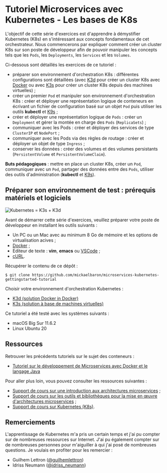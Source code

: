 # Tutoriel Microservices avec Kubernetes - Les bases de K8s

L'objectif de cette série d'exercices est d'apprendre à démystifier Kubernetes (K8s) en s'intéressant aux concepts fondamentaux de cet orchestrateur. Nous commencerons par expliquer comment créer un cluster K8s sur son poste de développeur afin de pouvoir manipuler les concepts tels que les `Pods`, les `Deployments`, les `Services` et les `Volumes`. 

Ci-dessous sont détaillés les exercices de ce tutoriel :

* préparer son environnement d'orchestration K8s : différentes configurations sont détaillées (avec [K3d](https://k3d.io/) pour créer un cluster K8s avec [Docker](https://www.docker.com/ "Docker") ou avec [K3s](https://k3s.io/) pour créer un cluster K8s depuis des machines virtuelles) ;
* créer un premier `Pod` et manipuler son environnement d'orchestration K8s : créer et déployer une représentation logique de conteneurs en écrivant un fichier de configuration basé sur un objet `Pod` puis utiliser les outils **kubectl** et [K9s](https://k9scli.io/) ;
* créer et déployer une représentation logique de `Pods` : créer un `Deployment` et gérer la montée en charge des `Pods` (`ReplicaSets`) ;
* communiquer avec les Pods : créer et déployer des services de type `ClusterIP` et `NodePort` ;
* communiquer avec les Pods via des règles de routage : créer et déployer un objet de type `Ingress` ;
* conserver les données : créer des volumes et des volumes persistants (`PersistentVolume` et `PersistentVolumeClaim`). 

**Buts pédagogiques** : mettre en place un cluster K8s, créer un `Pod`, communiquer avec un `Pod`, partager des données entre des `Pods`, utiliser des outils d'administration (**kubectl** et [K9s](https://k9scli.io/)).

## Préparer son environnement de test : prérequis matériels et logiciels

![Kubernetes = K3s + K3d](../images/k8s_k3s_k3d.png "Kubernetes déployée avec la distribution K3s et une solution DinD avec K3d")

Avant de démarrer cette série d'exercices, veuillez préparer votre poste de développeur en installant les outils suivants :

* Un PC ou un Mac avec au minimum 8 Go de mémoire et les options de virtualisation acives ;
* [Docker](https://www.docker.com/ "Docker") ;
* Editeur de texte : **vim**, **emacs** ou [VSCode](https://code.visualstudio.com/) ;
* [cURL](https://curl.haxx.se "cURL").

Récupérer le contenu de ce dépôt :

```
$ git clone https://github.com/mickaelbaron/microservices-kubernetes-gettingstarted-tutorial
```

Choisir votre environnement d'orchestration Kubernetes :

* [K3d (solution Docker in Docker)](./exercice0-k3d)
* [K3s (solution à base de machines virtuelles)](./exercice0-k3s)

Ce tutoriel a été testé avec les systèmes suivants :

* macOS Big Sur 11.6.2
* Linux Ubuntu 20

## Ressources

Retrouver les précédents tutoriels sur le sujet des conteneurs :

* [Tutoriel sur le développement de Microservices avec Docker et le langage Java](https://github.com/mickaelbaron/microservices-docker-java-tutorial)

Pour aller plus loin, vous pouvez consulter les ressources suivantes :

* [Support de cours sur une introduction aux architectures microservices](https://mickael-baron.fr/soa/introduction-microservices "Support de cours sur une introduction aux architectures microservices") ;
* [Support de cours sur les outils et bibliothèques pour la mise en œuvre d'architectures microservices](https://mickael-baron.fr/soa/microservices-mise-en-oeuvre "Support de cours sur les outils et bibliothèques pour la mise en œuvre d'architectures microservices") ;
* [Support de cours sur Kubernetes (K8s)](https://mickael-baron.fr/soa/microservices-k8s "Support de cours sur Kubernetes (K8s)").

## Remerciements

L'apprentissage de Kubernetes m'a pris un certain temps et j'ai pu compter sur de nombreuses ressources sur Internet. J'ai pu également compter sur de nombreuses personnes pour m'aiguiller à qui j'ai posé de nombreuses questions. Je voulais en profiter pour les remercier :

* Guilhem Lettron ([@guilhemlettron](https://twitter.com/guilhemlettron))
* Idriss Neumann ([@idriss_neumann](https://twitter.com/idriss_neumann))